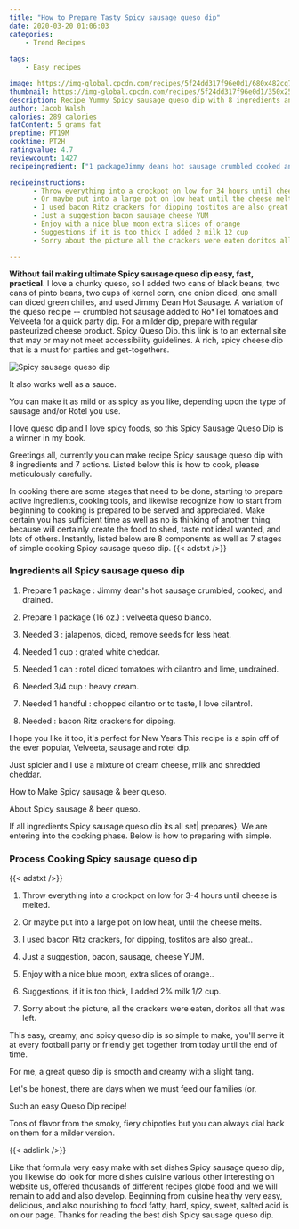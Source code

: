 ```yaml
---
title: "How to Prepare Tasty Spicy sausage queso dip"
date: 2020-03-20 01:06:03
categories:
    - Trend Recipes
    
tags:
    - Easy recipes

image: https://img-global.cpcdn.com/recipes/5f24dd317f96e0d1/680x482cq70/spicy-sausage-queso-dip-recipe-main-photo.jpg
thumbnail: https://img-global.cpcdn.com/recipes/5f24dd317f96e0d1/350x250cq70/spicy-sausage-queso-dip-recipe-main-photo.jpg
description: Recipe Yummy Spicy sausage queso dip with 8 ingredients and 7 stages of easy cooking.
author: Jacob Walsh
calories: 289 calories
fatContent: 5 grams fat
preptime: PT19M
cooktime: PT2H
ratingvalue: 4.7
reviewcount: 1427
recipeingredient: ["1 packageJimmy deans hot sausage crumbled cooked and drained", "1 package (16 oz.)velveeta queso blanco", "3jalapenos diced remove seeds for less heat", "1 cupgrated white cheddar", "1 canrotel diced tomatoes with cilantro and lime undrained", "3/4 cupheavy cream", "1 handfulchopped cilantro or to taste I love cilantro", "bacon Ritz crackers for dipping"]

recipeinstructions: 
      - Throw everything into a crockpot on low for 34 hours until cheese is melted 
      - Or maybe put into a large pot on low heat until the cheese melts 
      - I used bacon Ritz crackers for dipping tostitos are also great 
      - Just a suggestion bacon sausage cheese YUM 
      - Enjoy with a nice blue moon extra slices of orange 
      - Suggestions if it is too thick I added 2 milk 12 cup 
      - Sorry about the picture all the crackers were eaten doritos all that was left

---
```




**Without fail making ultimate Spicy sausage queso dip easy, fast, practical**. I love a chunky queso, so I added two cans of black beans, two cans of pinto beans, two cups of kernel corn, one onion diced, one small can diced green chilies, and used Jimmy Dean Hot Sausage. A variation of the queso recipe -- crumbled hot sausage added to Ro*Tel tomatoes and Velveeta for a quick party dip. For a milder dip, prepare with regular pasteurized cheese product. Spicy Queso Dip. this link is to an external site that may or may not meet accessibility guidelines. A rich, spicy cheese dip that is a must for parties and get-togethers.


![Spicy sausage queso dip](https://img-global.cpcdn.com/recipes/5f24dd317f96e0d1/680x482cq70/spicy-sausage-queso-dip-recipe-main-photo.jpg "Spicy sausage queso dip")



It also works well as a sauce.

You can make it as mild or as spicy as you like, depending upon the type of sausage and/or Rotel you use.

I love queso dip and I love spicy foods, so this Spicy Sausage Queso Dip is a winner in my book.


Greetings all, currently you can make recipe Spicy sausage queso dip with 8 ingredients and 7 actions. Listed below this is how to cook, please meticulously carefully.

In cooking there are some stages that need to be done, starting to prepare active ingredients, cooking tools, and likewise recognize how to start from beginning to cooking is prepared to be served and appreciated. Make certain you has sufficient time as well as no is thinking of another thing, because will certainly create the food to shed, taste not ideal wanted, and lots of others. Instantly, listed below are 8 components as well as 7 stages of simple cooking Spicy sausage queso dip.
{{< adstxt />}}

### Ingredients all Spicy sausage queso dip


1. Prepare 1 package : Jimmy dean&#39;s hot sausage crumbled, cooked, and drained.

1. Prepare 1 package (16 oz.) : velveeta queso blanco.

1. Needed 3 : jalapenos, diced, remove seeds for less heat.

1. Needed 1 cup : grated white cheddar.

1. Needed 1 can : rotel diced tomatoes with cilantro and lime, undrained.

1. Needed 3/4 cup : heavy cream.

1. Needed 1 handful : chopped cilantro or to taste, I love cilantro!.

1. Needed  : bacon Ritz crackers for dipping.


I hope you like it too, it&#39;s perfect for New Years This recipe is a spin off of the ever popular, Velveeta, sausage and rotel dip.

Just spicier and I use a mixture of cream cheese, milk and shredded cheddar.

How to Make Spicy sausage &amp; beer queso.

About Spicy sausage &amp; beer queso.


If all ingredients Spicy sausage queso dip its all set| prepares}, We are entering into the cooking phase. Below is how to preparing with simple.

### Process Cooking Spicy sausage queso dip

{{< adstxt />}}


1. Throw everything into a crockpot on low for 3-4 hours until cheese is melted.



1. Or maybe put into a large pot on low heat, until the cheese melts.



1. I used bacon Ritz crackers, for dipping, tostitos are also great..



1. Just a suggestion, bacon, sausage, cheese YUM.



1. Enjoy with a nice blue moon, extra slices of orange..



1. Suggestions, if it is too thick, I added 2% milk 1/2 cup.



1. Sorry about the picture, all the crackers were eaten, doritos all that was left.




This easy, creamy, and spicy queso dip is so simple to make, you&#39;ll serve it at every football party or friendly get together from today until the end of time.

For me, a great queso dip is smooth and creamy with a slight tang.

Let&#39;s be honest, there are days when we must feed our families (or.

Such an easy Queso Dip recipe!

Tons of flavor from the smoky, fiery chipotles but you can always dial back on them for a milder version.


{{< adslink />}}

Like that formula very easy make with set dishes Spicy sausage queso dip, you likewise do look for more dishes cuisine various other interesting on website us, offered thousands of different recipes globe food and we will remain to add and also develop. Beginning from cuisine healthy very easy, delicious, and also nourishing to food fatty, hard, spicy, sweet, salted acid is on our page. Thanks for reading the best dish Spicy sausage queso dip.
